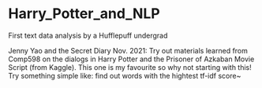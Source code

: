 # Harry_Potter_and_NLP
First text data analysis by a Hufflepuff undergrad

Jenny Yao and the Secret Diary
Nov. 2021:
Try out materials learned from Comp598 on the dialogs in Harry Potter and the Prisoner of Azkaban Movie Script (from Kaggle).
This one is my favourite so why not starting with this!
Try something simple like: find out words with the hightest tf-idf score~
